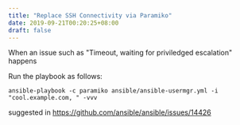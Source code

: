 ```yaml
---
title: "Replace SSH Connectivity via Paramiko"
date: 2019-09-21T00:20:25+08:00
draft: false
---
```



When an issue such as "Timeout, waiting for priviledged escalation" happens

Run the playbook as follows:
```
ansible-playbook -c paramiko ansible/ansible-usermgr.yml -i "cool.example.com, " -vvv
```
suggested in https://github.com/ansible/ansible/issues/14426

